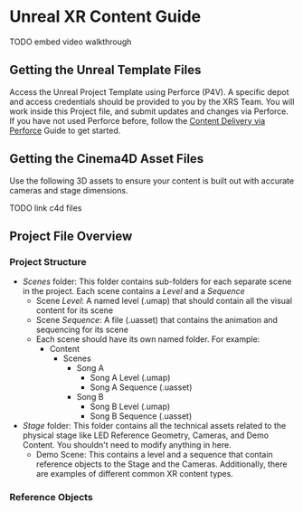 # Unreal XR Content Guide
TODO embed video walkthrough

## Getting the Unreal Template Files
Access the Unreal Project Template using Perforce (P4V). 
A specific depot and access credentials should be provided to you by the XRS Team. You will work inside this Project file, and submit updates and changes via Perforce.
If you have not used Perforce before, follow the [Content Delivery via Perforce](docs/content/perforce.md) Guide to get started.

## Getting the Cinema4D Asset Files
Use the following 3D assets to ensure your content is built out with accurate cameras and stage dimensions.

TODO link c4d files

## Project File Overview

### Project Structure
- *Scenes* folder: This folder contains sub-folders for each separate scene in the project. Each scene contains a *Level* and a *Sequence*
    - Scene *Level*: A named level (.umap) that should contain all the visual content for its scene
    - Scene *Sequence*: A file (.uasset) that contains the animation and sequencing for its scene
    - Each scene should have its own named folder. For example:
        - Content
            - Scenes
                - Song A
                    - Song A Level (.umap)
                    - Song A Sequence (.uasset)
                - Song B
                    - Song B Level (.umap)
                    - Song B Sequence (.uasset)
- *Stage* folder: This folder contains all the technical assets related to the physical stage like LED Reference Geometry, Cameras, and Demo Content. You shouldn't need to modify anything in here.
    - Demo Scene: This contains a level and a sequence that contain reference objects to the Stage and the Cameras. Additionally, there are examples of different common XR content types.
### Reference Objects